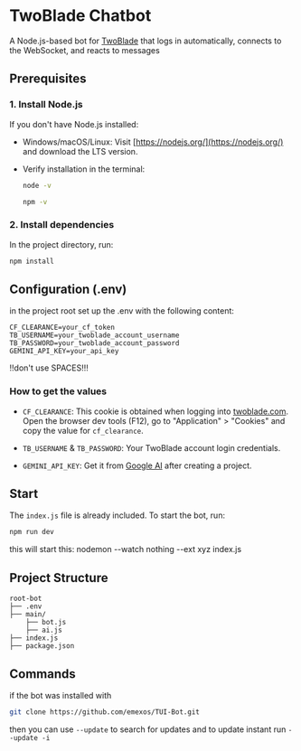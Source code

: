 # TwoBlade Chatbot

A Node.js-based bot for [TwoBlade](https://twoblade.com) that logs in automatically, connects to the WebSocket, and reacts to messages


## Prerequisites

### 1. Install Node.js

If you don't have Node.js installed:

* Windows/macOS/Linux:
  Visit [https://nodejs.org/](https://nodejs.org/) and download the LTS version.

* Verify installation in the terminal:

  ```bash
  node -v
  ```
  ```bash
  npm -v
  ```

### 2. Install dependencies

In the project directory, run:

```bash
npm install
```

## Configuration (.env)

in the project root set up the .env with the following content:

```
CF_CLEARANCE=your_cf_token
TB_USERNAME=your_twoblade_account_username
TB_PASSWORD=your_twoblade_account_password
GEMINI_API_KEY=your_api_key
```
!!don't use SPACES!!!

### How to get the values

* `CF_CLEARANCE`:
  This cookie is obtained when logging into [twoblade.com](https://twoblade.com).
  Open the browser dev tools (F12), go to "Application" > "Cookies" and copy the value for `cf_clearance`.

* `TB_USERNAME` & `TB_PASSWORD`:
  Your TwoBlade account login credentials.

* `GEMINI_API_KEY`:
  Get it from [Google AI](https://makersuite.google.com/app) after creating a project.

## Start

The `index.js` file is already included. To start the bot, run:

```bash
npm run dev
```
this will start this: nodemon --watch nothing --ext xyz index.js

## Project Structure

```
root-bot
├── .env
├── main/
    ├── bot.js
    ├── ai.js
├── index.js
├── package.json
```

## Commands

if the bot was installed with 
```bash
git clone https://github.com/emexos/TUI-Bot.git
``` 
then you can use ```--update``` to search for updates and to update instant run ```--update -i```

